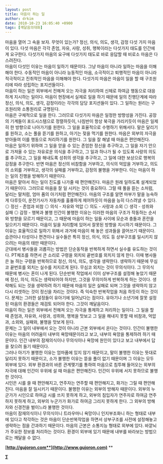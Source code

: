 ```yaml
---
layout: post
title: 마음이 하는 일
author: drkim
date: 2010-10-23 16:05:40 +0900
tags: [깨달음의대화]
---
```



  
 마음을 열어 그 속을 보자. 무엇이 있는가? 정신, 의식, 의도, 생각, 감정 다섯 가지 마음이 있다. 다섯 마음은 각각 존엄, 자유, 사랑, 성취, 행복이라는 다섯가지 태도를 인간에게 요구한다. 다섯가지 마음의 요구에 다섯가지 태도로 바로 응답할 때 비로소 마음은 다스려진다.    
 마음이 다섯인 이유는 마음이 일하기 때문이다. 그냥 마음이 아니라 일하는 마음을 이해해야 한다. 수동적인 마음이 아니라 능동적인 마음, 소극적이고 퇴행적인 마음이 아니라 적극적이고 진취적인 마음을 이해해야 한다. 다섯가지 마음은 마음이 일을 할 때 구조원리에 따라 성립하는 포지션들이다.    
 마음이 하는 일은 외부에서 전해져 오는 자극을 처리하여 신체로 하여금 행동으로 대응하게 지시하는 일이다. 마음이 현장에서 실제로 일을 하기 때문에 일의 진행단계에 따라 정신, 의식, 의도, 생각, 감정이라는 각각의 담당 포지션들이 있다. 그 일하는 원리는 구조원리와 소통원리로 규명된다.    
 마음은 구체적으로 일을 한다. 그러므로 다섯가지 마음은 일정한 방향성을 가진다. 공장의 기계들이 포드시스템으로 정렬하듯이, 나침반이 항상 북극을 가리키듯이 마음은 일제히 한 방향으로 나아가기를 원한다. 그 일을 효율적으로 수행하기 위해서다. 말은 달리기를 원하고, 소는 풀을 뜯기를 원하고, 아기는 젖을 먹기를 원한다. 마음은 외부의 자극을 받아들여 이를 행동으로 처리하기를 원한다. 그 일을 잘 해낼 때 마음은 편안해진다.    
 마음은 일하기 위하여 그 일을 얻을 수 있는 존엄한 정신을 추구하고, 그 일을 자기 안으로 가져올 수 있는 자유로운 의식을 추구하고, 그 일과 하나가 될 수 있도록 사랑의 의도를 추구하고, 그 일을 해내도록 성취의 생각을 추구하고, 그 일에 대한 보상으로 행복의 감정을 추구한다. 반면 마음은 정신의 비참함을 거부하고, 의식의 억압을 거부하고, 의도의 소외를 거부하고, 생각의 실패를 거부하고, 감정의 불행을 거부한다. 이는 마음이 하는 일의 진행을 방해하기 때문이다.    
 마음은 맡아서 하는 일이 진도를 나가줄 때 편안해진다. 마음은 원래 일하도록 설계되었기 때문이다. 그러므로 마음을 잘 일 시키는 것이 중요하다. 그럴 때 풀을 뜯는 소처럼, 달리는 말처럼, 엄마 품의 아기처럼 편안해진다. 마음의 구조를 알면 마부가 말을 능숙하게 다루듯이, 운전기사가 자동차를 훌륭하게 제어하듯이 마음을 능히 다스려낼 수 있다.    
 ◎ 정신 - 존엄과 비참 ◎ 의식 - 자유와 억압 ◎ 의도 - 사랑과 소외 ◎ 생각 - 성취와 실패 ◎ 감정 - 행복과 불행   인간이 불행한 이유는 이러한 마음의 구조가 작동하는 순서와 방향을 모르기 때문이고, 그 때문에 마음이 하는 일들 사이에 모순과 충돌과 혼란을 일으키기 때문이다. 마음이 일을 처리함에 있어서 잘못된 방향을 지시하기 때문이다. 그 이유는 효율적으로 일하기 위해서 과거에 마음이 해 놓은 성과들을 끌어쓰기 때문이다. 습관이나 타성이나 편견이나 실수들은 특히 정신, 의식, 의도 등 상부구조를 일시키지 않으려는 마음의 태만 때문이다.   
 군대에서 병사들을 괴롭히는 방법은 단순동작을 반복하게 하면서 실수를 유도하는 것이다. PT체조를 하면서 큰 소리로 구령을 외치되 끝번호를 외치지 않게 한다. 이때 병사들은 늘 하는 구령을 반복하므로 정신, 의식, 의도, 생각을 생략한다. 생략하기 때문에 무심코 끝번호를 외치는 실수를 저지르게 된다. 무심코 외치는 것이 무의식이다. 그 무의식 때문에 병사는 혼이 나게 된다. 단순반복 작업에서 이미 상부구조를 설정해 놓았기 때문에 정신, 의식, 의도는 생략되어야 하지만, 그것을 무의미하게 반복하게 하는 것이다. 생략해도 되는 것을 생략하려 하기 때문에 마음의 일은 실패로 되며 그것을 생략하지 않고 다시 리셋하는 것이 정신을 차리는 것이다. 즉 익숙한 반복작업을 처음 하듯이 하는 것이다. 문제는 그러한 설정들이 유아기에 일어났다는 점이다. 유아기나 소년기에 잘못 설정된 마음의 환경들은 재검토 되어야 한다. 그것이 깨달음이다.   
 마음이 하는 일은 외부에서 전해져 오는 자극을 통제하고 처리하는 일이다. 그 일을 할 때 존엄과, 자유와, 사랑과, 성취와, 행복을 맛보고 그 일을 해내지 못할 때 비참과, 억압과, 소외와, 실패와, 불행을 맛보게 된다.    
 문제는 그 일이 내부에서 오는 것이 아니라 근본 외부에서 온다는 것이다. 인간이 불행한 이유는 마음의 어려움이 내부의 욕망때문이라고 보고, 내부의 욕망을 통제하려 하기 때문이다. 인간 내부의 잠재의식이나 무의식이나 욕망에 원인이 있다고 보고 내부에서 답을 찾으려 들기 때문이다.    
 그러나 아기가 불행한 이유는 엄마품에 있지 않기 때문이고, 말이 불행한 이유는 뜻대로 달리지 못하기 때문이고, 소가 불행한 이유는 뜯을 풀이 없기 때문이며 그 이유는 모두 외부에 있다. 외부 환경과의 바른 관계맺기를 통하여 마음으로 침투해 들어오는 외부의 자극에 대해 인간이 우위에 설 때 마음은 편안해진다. 인간이 우위에 서지 못하므로 불행한 것이다.    
 시인은 시를 쓸 때 편안해지고, 연주자는 연주할 때 편안해지고, 화가는 그릴 때 편안해진다. 마음을 잘 일시키기 때문이다. 불행한 이유는 외부의 방해자 때문이다. 외부의 누군가가 시인으로 하여금 시를 쓰지 못하게 하고, 외부의 침입자가 연주자로 하여금 연주하지 못하게 하고, 외부의 누군가가 화가로 하여금 그리지 못하게 한다. 그 외부의 방해자와 신경전을 벌이느라 불행한 것이다.   
 마음이 잠재의식이니 무의식이니 트라우마니 욕망이니 인지부조화니 하는 형태로 내부에 있다고 착각하는 것은 마음이 단순반복작업을 하면서 상부구조를 사전에 설정해놓고 생략하는 점을 간과하기 때문이다. 마음의 근본은 소통지능 형태로 외부에 있다. 바깥뇌가 주요한 정보를 처리하는 것이다. 환경이 외부에 있기 때문에 내부를 바라보는 방법으로는 깨달을 수 없다.    
   
 







[**http://gujoron.com**](http://www.gujoron.com)** 
**

**∑**
